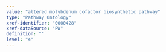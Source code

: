 ```yaml
---
value: "altered molybdenum cofactor biosynthetic pathway"
type: "Pathway Ontology"
xref-identifier: "0000428"
xref-dataSource: "PW"
definition: ""
level: "4"
---
```

